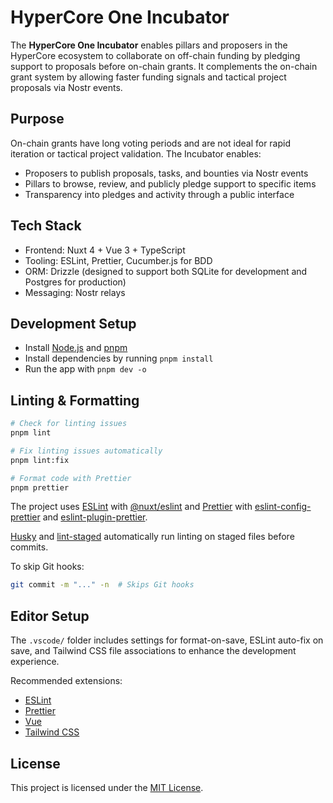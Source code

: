 # HyperCore One Incubator

The **HyperCore One Incubator** enables pillars and proposers in the HyperCore ecosystem to collaborate on off-chain funding by pledging support to proposals before on-chain grants.
It complements the on-chain grant system by allowing faster funding signals and tactical project proposals via Nostr events.

## Purpose

On-chain grants have long voting periods and are not ideal for rapid iteration or tactical project validation.
The Incubator enables:

- Proposers to publish proposals, tasks, and bounties via Nostr events
- Pillars to browse, review, and publicly pledge support to specific items
- Transparency into pledges and activity through a public interface

## Tech Stack

- Frontend: Nuxt 4 + Vue 3 + TypeScript
- Tooling: ESLint, Prettier, Cucumber.js for BDD
- ORM: Drizzle (designed to support both SQLite for development and Postgres for production)
- Messaging: Nostr relays

## Development Setup
          
- Install [Node.js](https://nodejs.org/en/download) and [pnpm](https://pnpm.io/installation)
- Install dependencies by running `pnpm install`
- Run the app with `pnpm dev -o`

## Linting & Formatting

```bash
# Check for linting issues
pnpm lint

# Fix linting issues automatically
pnpm lint:fix

# Format code with Prettier
pnpm prettier
```

The project uses [ESLint](https://eslint.org/) with [@nuxt/eslint](https://github.com/nuxt/eslint) and [Prettier](https://prettier.io/) with [eslint-config-prettier](https://github.com/prettier/eslint-config-prettier) and [eslint-plugin-prettier](https://github.com/prettier/eslint-plugin-prettier).

[Husky](https://typicode.github.io/husky/) and [lint-staged](https://github.com/lint-staged/lint-staged) automatically run linting on staged files before commits.

To skip Git hooks:

```bash
git commit -m "..." -n  # Skips Git hooks
```

## Editor Setup

The `.vscode/` folder includes settings for format-on-save, ESLint auto-fix on save, and Tailwind CSS file associations to enhance the development experience.

Recommended extensions:

- [ESLint](https://marketplace.visualstudio.com/items?itemName=dbaeumer.vscode-eslint)
- [Prettier](https://marketplace.visualstudio.com/items?itemName=esbenp.prettier-vscode)
- [Vue](https://marketplace.visualstudio.com/items?itemName=Vue.volar)
- [Tailwind CSS](https://marketplace.visualstudio.com/items?itemName=bradlc.vscode-tailwindcss)

## License

This project is licensed under the [MIT License](LICENSE).
